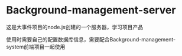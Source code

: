 # Background-management-server
这是大事件项目的node.js创建的一个服务器，学习项目产品

使用时需要自己的配置数据库信息，需要配合Background-management-system前端项目一起使用
